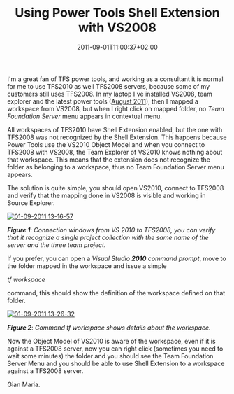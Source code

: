 ﻿---
title: "Using Power Tools Shell Extension with VS2008"
description: ""
date: 2011-09-01T11:00:37+02:00
draft: false
tags: [Tfs,Tfs Power Tools]
categories: [Tfs]
---
I'm a great fan of TFS power tools, and working as a consultant it is normal for me to use TFS2010 as well TFS2008 servers, because some of my customers still uses TFS2008. In my laptop I've installed VS2008, team explorer and the latest power tools ([August 2011](http://visualstudiogallery.msdn.microsoft.com/c255a1e4-04ba-4f68-8f4e-cd473d6b971f)), then I mapped a workspace from VS2008, but when I right click on mapped folder, no *Team Foundation Server* menu appears in contextual menu.

All workspaces of TFS2010 have Shell Extension enabled, but the one with TFS2008 was not recognized by the Shell Extension. This happens because Power Tools use the VS2010 Object Model and when you connect to TFS2008 with VS2008, the Team Explorer of VS2010 knows nothing about that workspace. This means that the extension does not recognize the folder as belonging to a workspace, thus no Team Foundation Server menu appears.

The solution is quite simple, you should open VS2010, connect to TFS2008 and verify that the mapping done in VS2008 is visible and working in Source Explorer.

[![01-09-2011 13-16-57](https://www.codewrecks.com/blog/wp-content/uploads/2011/09/01-09-2011-13-16-57_thumb.jpg "01-09-2011 13-16-57")](https://www.codewrecks.com/blog/wp-content/uploads/2011/09/01-09-2011-13-16-57.jpg)

 ***Figure 1***: *Connection windows from VS 2010 to TFS2008, you can verify that it recognize a single project collection with the same name of the server and the three team project.*

If you prefer, you can open a *Visual Studio  **2010** command prompt*, move to the folder mapped in the workspace and issue a simple

*tf workspace*

command, this should show the definition of the workspace defined on that folder.

[![01-09-2011 13-26-32](https://www.codewrecks.com/blog/wp-content/uploads/2011/09/01-09-2011-13-26-32_thumb.jpg "01-09-2011 13-26-32")](https://www.codewrecks.com/blog/wp-content/uploads/2011/09/01-09-2011-13-26-32.jpg)

 ***Figure 2***: *Command tf workspace shows details about the workspace.*

Now the Object Model of VS2010 is aware of the workspace, even if it is against a TFS2008 server, now you can right click (sometimes you need to wait some minutes) the folder and you should see the Team Foundation Server Menu and you should be able to use Shell Extension to a workspace against a TFS2008 server.

Gian Maria.
